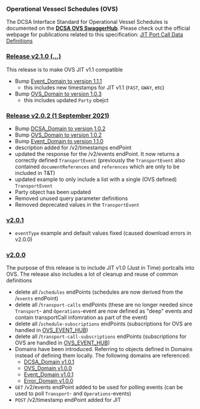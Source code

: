 ### Operational Vessecl Schedules (OVS)

The DCSA Interface Standard for Operational Vessel Schedules is documented on the [**DCSA OVS SwaggerHub**](https://app.swaggerhub.com/apis/dcsaorg/DCSA_OVS).
Please check out the official webpage for publications related to this specification:
[JIT Port Call Data Definitions](https://dcsa.org/standards/jit-port-call-data-definitions)

### [Release v2.1.0 (...)](https://app.swaggerhub.com/apis/dcsaorg/DCSA_OVS/2.1.0)
This release is to make OVS JIT v1.1 compatible

- Bump [Event_Domain to version 1.1.1](https://github.com/dcsaorg/DCSA-OpenAPI/tree/master/domain/event#release-v111-)
  - this includes new timestamps for JIT v1.1 (`FAST`, `GWAY`, etc)
- Bump [OVS_Domain to version 1.0.3](https://github.com/dcsaorg/DCSA-OpenAPI/tree/master/domain/ovs#release-v103-)
  - this includes updated `Party` obejct

### [Release v2.0.2 (1 September 2021)](https://app.swaggerhub.com/apis/dcsaorg/DCSA_OVS/2.0.2)

- Bump [DCSA_Domain to version 1.0.2](https://github.com/dcsaorg/DCSA-OpenAPI/tree/master/domain/dcsa#release-v102-25-august-2021)
- Bump [OVS_Domain to version 1.0.2](https://github.com/dcsaorg/DCSA-OpenAPI/tree/master/domain/ovs#release-v102-31-august-2021)
- Bump [Event_Domain to version 1.1.0](https://github.com/dcsaorg/DCSA-OpenAPI/tree/master/domain/event#release-v110-1-september-2021)
- description added for /v2/timestamps endPoint
- updated the response for the /v2/events endPoint. It now returns a correctly defined `TransportEvent` (previously the `TransportEvent` also contained `documentReferences` and `references` which are only to be included in T&T)
- updated example to only include a list with a single (OVS defined) `TransportEvent`
- Party object has been updated
- Removed unused query parameter definitions
- Removed deprecated values in the `TransportEvent`

### [v2.0.1](https://app.swaggerhub.com/apis/dcsaorg/DCSA_OVS/2.0.1)

- `eventType` example and default values fixed (caused download errors in v2.0.0)

### [v2.0.0](https://app.swaggerhub.com/apis/dcsaorg/DCSA_OVS/2.0.0)
The purpose of this release is to include JIT v1.0 (Just in Time) portcalls into OVS. The release also includes a lot of cleanup and reuse of common definitions

- delete all /`schedules` endPoints (schedules are now derived from the /`events` endPoint)
- delete all /`transport-calls` endPoints (these are no longer needed since `Transport`- and `Operations`-event are now defined as "deep" events and contain transportCall infomration as part of the event)
- delete all /`schedule-subscriptions` endPoints (subscriptions for OVS are handled in [OVS_EVENT_HUB](https://app.swaggerhub.com/apis/dcsaorg/OVS_EVENT_HUB))
- delete all /`transport-call-subscriptions` endPoints (subscriptions for OVS are handled in [OVS_EVENT_HUB](https://app.swaggerhub.com/apis/dcsaorg/OVS_EVENT_HUB))
- Domains have been introduced. Referring to objects defined in Domains  instead of defining them locally. The following domains are referenced:
  - [DCSA_Domain v1.0.1](https://github.com/dcsaorg/DCSA-OpenAPI/tree/master/domain/dcsa#release-v101-02-august-2021)
  - [OVS_Domain v1.0.0](https://github.com/dcsaorg/DCSA-OpenAPI/tree/master/domain/ovs#initial-release-v100)
  - [Event_Domain v1.0.1](https://github.com/dcsaorg/DCSA-OpenAPI/tree/master/domain/event#release-v101-02-august-2021)
  - [Error_Domain v1.0.0](https://github.com/dcsaorg/DCSA-OpenAPI/tree/master/domain/error#release-v100-30-june-2021)
- `GET` /v2/events endPoint added to be used for polling events (can be used to poll `Transport`- and `Operations`-events)
- `POST` /v2/timestamp endPoint added for JIT
